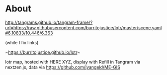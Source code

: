 # About


http://tangrams.github.io/tangram-frame/?url=https://raw.githubusercontent.com/burritojustice/lotr/master/scene.yaml#6.10833/10.446/6.363

(while I fix links)

~https://burritojustice.github.io/lotr~

lotr map, hosted with HERE XYZ, display with Refill in Tangram via nextzen.js, data via https://github.com/jvangeld/ME-GIS
